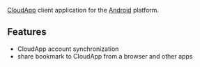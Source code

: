 [CloudApp](http://getcloudapp.com/) client application for the [Android](http://www.android.com/) platform.

## Features

* CloudApp account synchronization
* share bookmark to CloudApp from a browser and other apps